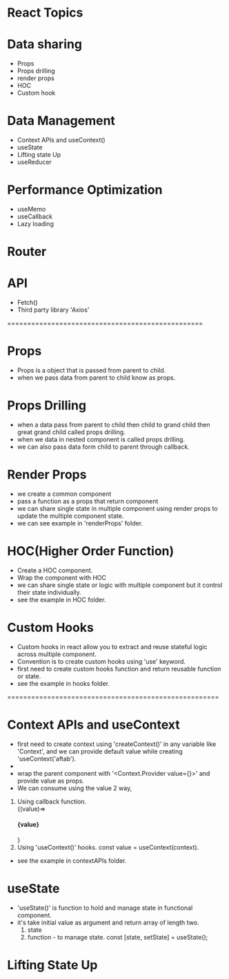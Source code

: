 # React Topics

# Data sharing

- Props
- Props drilling
- render props
- HOC
- Custom hook

# Data Management

- Context APIs and useContext()
- useState
- Lifting state Up
- useReducer

# Performance Optimization

- useMemo
- useCallback
- Lazy loading

# Router

# API

- Fetch()
- Third party library 'Axios'

=================================================

# Props

- Props is a object that is passed from parent to child.
- when we pass data from parent to child know as props.

# Props Drilling

- when a data pass from parent to child then child to grand child then great grand child called props drilling.
- when we data in nested component is called props drilling.
- we can also pass data form child to parent through callback.

# Render Props

- we create a common component
- pass a function as a props that return component
- we can share single state in multiple component using render props to update the multiple component state.
- we can see example in 'renderProps' folder.

# HOC(Higher Order Function)

- Create a HOC component.
- Wrap the component with HOC
- we can share single state or logic with multiple component but it control their state individually.
- see the example in HOC folder.

# Custom Hooks

- Custom hooks in react allow you to extract and reuse stateful logic across multiple component.
- Convention is to create custom hooks using 'use' keyword.
- first need to create custom hooks function and return reusable function or state.
- see the example in hooks folder.

=====================================================

# Context APIs and useContext

- first need to create context using 'createContext()' in any variable like 'Context', and we can provide default value while creating 'useContext('aftab').
-
- wrap the parent component with '<Context.Provider value={}>' and provide value as props.
- We can consume using the value 2 way,

1.  Using callback function.
    <div>{(value)=><h4>{value}</h4>}</div>
2.  Using 'useContext()' hooks.
    const value = useContext(context).

- see the example in contextAPIs folder.

# useState

- 'useState()' is function to hold and manage state in functional component.
- it's take initial value as argument and return array of length two.
  1. state
  2. function - to manage state.
     const [state, setState] = useState();

# Lifting State Up
